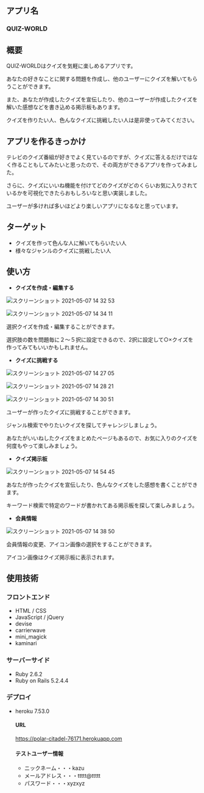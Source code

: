 ## アプリ名
### QUIZ-WORLD

## 概要
QUIZ-WORLDはクイズを気軽に楽しめるアプリです。

あなたの好きなことに関する問題を作成し、他のユーザーにクイズを解いてもらうことができます。

また、あなたが作成したクイズを宣伝したり、他のユーザーが作成したクイズを解いた感想などを書き込める掲示板もあります。

クイズを作りたい人、色んなクイズに挑戦したい人は是非使ってみてください。

## アプリを作るきっかけ
テレビのクイズ番組が好きでよく見ているのですが、クイズに答えるだけではなく作ることもしてみたいと思ったので、その両方ができるアプリを作ってみました。

さらに、クイズにいいね機能を付けてどのクイズがどのくらいお気に入りされているかを可視化できたらおもしろいなと思い実装しました。

ユーザーが多ければ多いほどより楽しいアプリになるなと思っています。

## ターゲット
- クイズを作って色んな人に解いてもらいたい人
- 様々なジャンルのクイズに挑戦したい人

## 使い方
- **クイズを作成・編集する**

![スクリーンショット 2021-05-07 14 32 53](https://user-images.githubusercontent.com/74053238/117404150-614ceb80-af44-11eb-8a26-79cd42d1e6cf.png)

![スクリーンショット 2021-05-07 14 34 11](https://user-images.githubusercontent.com/74053238/117404272-9a855b80-af44-11eb-9746-87e07a0fb001.png)

選択クイズを作成・編集することができます。

選択肢の数を問題毎に２〜５択に設定できるので、2択に設定して○×クイズを作ってみてもいいかもしれません。

- **クイズに挑戦する**

![スクリーンショット 2021-05-07 14 27 05](https://user-images.githubusercontent.com/74053238/117404334-bc7ede00-af44-11eb-90de-ab7ffd0cb7f3.png)

![スクリーンショット 2021-05-07 14 28 21](https://user-images.githubusercontent.com/74053238/117404406-db7d7000-af44-11eb-8b18-ef11605f2daf.png)

![スクリーンショット 2021-05-07 14 30 51](https://user-images.githubusercontent.com/74053238/117404496-fd76f280-af44-11eb-916b-25f8db638ca5.png)

ユーザーが作ったクイズに挑戦することができます。

ジャンル検索でやりたいクイズを探してチャレンジしましょう。

あなたがいいねしたクイズをまとめたページもあるので、お気に入りのクイズを何度もやって楽しみましょう。

- **クイズ掲示板**

![スクリーンショット 2021-05-07 14 54 45](https://user-images.githubusercontent.com/74053238/117404573-1e3f4800-af45-11eb-9ceb-57a7d2952586.png)

あなたが作ったクイズを宣伝したり、色んなクイズをした感想を書くことができます。

キーワード検索で特定のワードが書かれてある掲示板を探して楽しみましょう。

- **会員情報**

![スクリーンショット 2021-05-07 14 38 50](https://user-images.githubusercontent.com/74053238/117404633-3b741680-af45-11eb-836b-374625bc7450.png)

会員情報の変更、アイコン画像の選択をすることができます。

アイコン画像はクイズ掲示板に表示されます。

## 使用技術
### フロントエンド
- HTML / CSS
- JavaScript / jQuery
- devise
- carrierwave
- mini_magick
- kaminari

### サーバーサイド
- Ruby 2.6.2
- Ruby on Rails 5.2.4.4

### デプロイ
- heroku 7.53.0

  #### URL
  
  https://polar-citadel-76171.herokuapp.com

  #### テストユーザー情報
  - ニックネーム・・・kazu　
  - メールアドレス・・・ttttt@ttttt
  - パスワード・・・xyzxyz    
